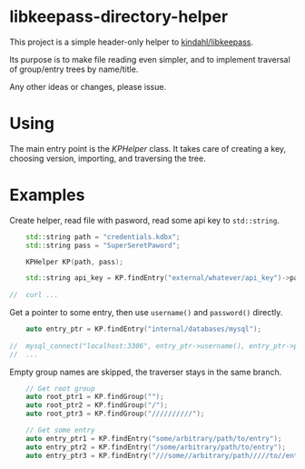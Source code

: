# libkeepass-directory-helper
This project is a simple header-only helper to [kindahl/libkeepass](https://github.com/kindahl/libkeepass).

Its purpose is to make file reading even simpler, and to implement traversal of group/entry trees by name/title.

Any other ideas or changes, please issue.


# Using
The main entry point is the *KPHelper* class. It takes care of creating a key, choosing version, importing, and traversing the tree.


# Examples

Create helper, read file with pasword, read some api key to `std::string`.
```cpp
	std::string path = "credentials.kdbx";
	std::string pass = "SuperSeretPaword";

	KPHelper KP(path, pass);

	std::string api_key = KP.findEntry("external/whatever/api_key")->password();
  
//	curl ...
```

Get a pointer to some entry, then use `username()` and `password()` directly.
```cpp
	auto entry_ptr = KP.findEntry("internal/databases/mysql");
  
//	mysql_connect("localhost:3306", entry_ptr->username(), entry_ptr->password(), "my_schema");
//	...
```

Empty group names are skipped, the traverser stays in the same branch.
```cpp
	// Get root group
	auto root_ptr1 = KP.findGroup("");
	auto root_ptr2 = KP.findGroup("/");
	auto root_ptr3 = KP.findGroup("//////////");

	// Get some entry
	auto entry_ptr1 = KP.findEntry("some/arbitrary/path/to/entry");
	auto entry_ptr2 = KP.findEntry("/some/arbitrary/path/to/entry");
	auto entry_ptr3 = KP.findEntry("///some//arbitrary/path/////to//entry");
```
